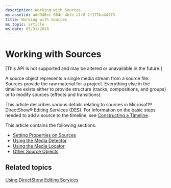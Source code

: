 ```yaml
---
description: Working with Sources
ms.assetid: add946ec-604c-4bfe-aff8-2f172ba44f73
title: Working with Sources
ms.topic: article
ms.date: 05/31/2018
---
```


# Working with Sources

\[This API is not supported and may be altered or unavailable in the future.\]

A source object represents a single media stream from a source file. Sources provide the raw material for a project. Everything else in the timeline exists either to provide structure (tracks, compositions, and groups) or to modify sources (effects and transitions).

This article describes various details relating to sources in Microsoft® DirectShow® Editing Services (DES). For information on the basic steps needed to add a source to the timeline, see [Constructing a Timeline](constructing-a-timeline.md).

This article contains the following sections.

-   [Setting Properties on Sources](setting-properties-on-sources.md)
-   [Using the Media Detector](using-the-media-detector.md)
-   [Using the Media Locator](using-the-media-locator.md)
-   [Other Source Objects](other-source-objects.md)

## Related topics

<dl> <dt>

[Using DirectShow Editing Services](using-directshow-editing-services.md)
</dt> </dl>

 

 



